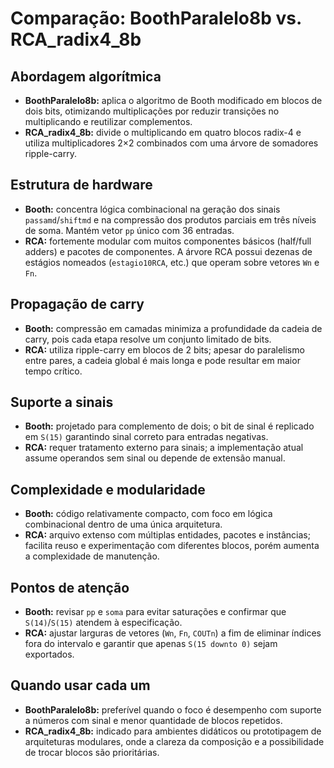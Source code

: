 # Comparação: BoothParalelo8b vs. RCA_radix4_8b

## Abordagem algorítmica
- **BoothParalelo8b:** aplica o algoritmo de Booth modificado em blocos de dois bits, otimizando multiplicações por reduzir transições no multiplicando e reutilizar complementos.
- **RCA_radix4_8b:** divide o multiplicando em quatro blocos radix-4 e utiliza multiplicadores 2×2 combinados com uma árvore de somadores ripple-carry.

## Estrutura de hardware
- **Booth:** concentra lógica combinacional na geração dos sinais `passamd`/`shiftmd` e na compressão dos produtos parciais em três níveis de soma. Mantém vetor `pp` único com 36 entradas.
- **RCA:** fortemente modular com muitos componentes básicos (half/full adders) e pacotes de componentes. A árvore RCA possui dezenas de estágios nomeados (`estagio10RCA`, etc.) que operam sobre vetores `Wn` e `Fn`.

## Propagação de carry
- **Booth:** compressão em camadas minimiza a profundidade da cadeia de carry, pois cada etapa resolve um conjunto limitado de bits.
- **RCA:** utiliza ripple-carry em blocos de 2 bits; apesar do paralelismo entre pares, a cadeia global é mais longa e pode resultar em maior tempo crítico.

## Suporte a sinais
- **Booth:** projetado para complemento de dois; o bit de sinal é replicado em `S(15)` garantindo sinal correto para entradas negativas.
- **RCA:** requer tratamento externo para sinais; a implementação atual assume operandos sem sinal ou depende de extensão manual.

## Complexidade e modularidade
- **Booth:** código relativamente compacto, com foco em lógica combinacional dentro de uma única arquitetura.
- **RCA:** arquivo extenso com múltiplas entidades, pacotes e instâncias; facilita reuso e experimentação com diferentes blocos, porém aumenta a complexidade de manutenção.

## Pontos de atenção
- **Booth:** revisar `pp` e `soma` para evitar saturações e confirmar que `S(14)`/`S(15)` atendem à especificação.
- **RCA:** ajustar larguras de vetores (`Wn`, `Fn`, `COUTn`) a fim de eliminar índices fora do intervalo e garantir que apenas `S(15 downto 0)` sejam exportados.

## Quando usar cada um
- **BoothParalelo8b:** preferível quando o foco é desempenho com suporte a números com sinal e menor quantidade de blocos repetidos.
- **RCA_radix4_8b:** indicado para ambientes didáticos ou prototipagem de arquiteturas modulares, onde a clareza da composição e a possibilidade de trocar blocos são prioritárias.
